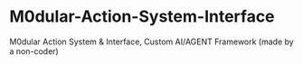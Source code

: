 # M0dular-Action-System-Interface
M0dular Action System &amp; Interface, Custom AI/AGENT Framework (made by a non-coder)
